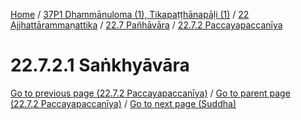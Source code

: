 
[Home](/) / [37P1 Dhammānuloma (1), Tikapaṭṭhānapāḷi (1)](../../../../37P1.md) / [22 Ajjhattārammaṇattika](../../../22.md) / [22.7 Pañhāvāra](../../22.7.md) / [22.7.2 Paccayapaccanīya](../22.7.2.md)

# 22.7.2.1 Saṅkhyāvāra


[Go to previous page (22.7.2 Paccayapaccanīya)](../22.7.2.md) / [Go to parent page (22.7.2 Paccayapaccanīya)](../22.7.2.md) / [Go to next page (Suddha)](22.7.2.1/Suddha.md)


